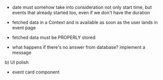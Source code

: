 - date must somehow take into consideration not only start time, but events that already started too, even if we don't have the duration

- fetched data in a Context and is available as soon as the user lands in event page

- fetched data must be PROPERLY stored

- what happens if there's no answer from database? implement a message

b) UI polish

- event card component
